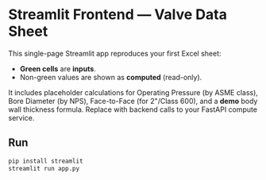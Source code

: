 # Streamlit Frontend — Valve Data Sheet

This single-page Streamlit app reproduces your first Excel sheet:
- **Green cells** are **inputs**.
- Non-green values are shown as **computed** (read-only).

It includes placeholder calculations for Operating Pressure (by ASME class),
Bore Diameter (by NPS), Face-to-Face (for 2"/Class 600), and a **demo** body wall
thickness formula. Replace with backend calls to your FastAPI compute service.

## Run
```bash
pip install streamlit
streamlit run app.py
```
